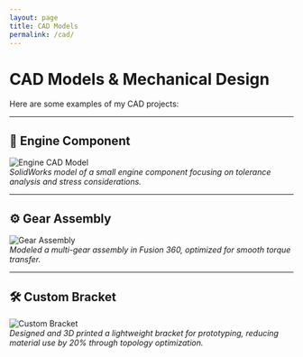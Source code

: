 ```yaml
---
layout: page
title: CAD Models
permalink: /cad/
---
```


# CAD Models & Mechanical Design

Here are some examples of my CAD projects:

---

## 🔩 Engine Component
![Engine CAD Model](assets/images/engine.png)  
*SolidWorks model of a small engine component focusing on tolerance analysis and stress considerations.*

---

## ⚙️ Gear Assembly
![Gear Assembly](assets/images/gears.png)  
*Modeled a multi-gear assembly in Fusion 360, optimized for smooth torque transfer.*

---

## 🛠️ Custom Bracket
![Custom Bracket](assets/images/bracket.png)  
*Designed and 3D printed a lightweight bracket for prototyping, reducing material use by 20% through topology optimization.*
